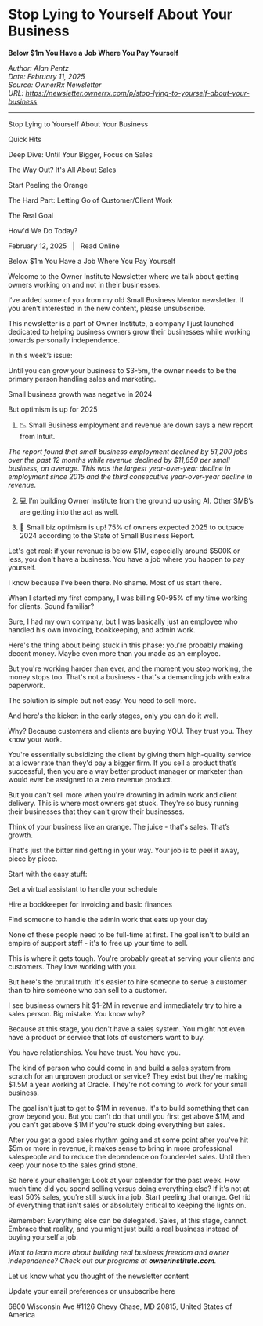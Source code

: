 # Stop Lying to Yourself About Your Business
**Below $1m You Have a Job Where You Pay Yourself**

*Author: Alan Pentz*  
*Date: February 11, 2025*  
*Source: OwnerRx Newsletter*  
*URL: https://newsletter.ownerrx.com/p/stop-lying-to-yourself-about-your-business*

---

Stop Lying to Yourself About Your Business

Quick Hits

Deep Dive: Until Your Bigger, Focus on Sales

The Way Out? It's All About Sales

Start Peeling the Orange

The Hard Part: Letting Go of Customer/Client Work

The Real Goal

How'd We Do Today?

February 12, 2025   |   Read Online

Below $1m You Have a Job Where You Pay Yourself

Welcome to the Owner Institute Newsletter where we talk about getting owners working on and not in their businesses.

I’ve added some of you from my old Small Business Mentor newsletter. If you aren’t interested in the new content, please unsubscribe.

This newsletter is a part of Owner Institute, a company I just launched dedicated to helping business owners grow their businesses while working towards personally independence.

In this week’s issue:

Until you can grow your business to $3-5m, the owner needs to be the primary person handling sales and marketing.

Small business growth was negative in 2024

But optimism is up for 2025

1) 📉 Small Business employment and revenue are down says a new report from Intuit.

*The report found that small business employment declined by 51,200 jobs over the past 12 months while revenue declined by $11,850 per small business, on average. This was the largest year-over-year decline in employment since 2015 and the third consecutive year-over-year decline in revenue.*

2) 💻 I’m building Owner Institute from the ground up using AI. Other SMB’s are getting into the act as well.

3) 🥳 Small biz optimism is up! 75% of owners expected 2025 to outpace 2024 according to the State of Small Business Report.

Let's get real: if your revenue is below $1M, especially around $500K or less, you don't have a business. You have a job where you happen to pay yourself.

I know because I've been there. No shame. Most of us start there.

When I started my first company, I was billing 90-95% of my time working for clients. Sound familiar?

Sure, I had my own company, but I was basically just an employee who handled his own invoicing, bookkeeping, and admin work.

Here's the thing about being stuck in this phase: you're probably making decent money. Maybe even more than you made as an employee.

But you're working harder than ever, and the moment you stop working, the money stops too. That's not a business - that's a demanding job with extra paperwork.

The solution is simple but not easy. You need to sell more.

And here's the kicker: in the early stages, only you can do it well.

Why? Because customers and clients are buying YOU. They trust you. They know your work.

You're essentially subsidizing the client by giving them high-quality service at a lower rate than they'd pay a bigger firm. If you sell a product that’s successful, then you are a way better product manager or marketer than would ever be assigned to a zero revenue product.

But you can't sell more when you're drowning in admin work and client delivery. This is where most owners get stuck. They're so busy running their businesses that they can't grow their businesses.

Think of your business like an orange. The juice - that's sales. That’s growth.

That's just the bitter rind getting in your way. Your job is to peel it away, piece by piece.

Start with the easy stuff:

Get a virtual assistant to handle your schedule

Hire a bookkeeper for invoicing and basic finances

Find someone to handle the admin work that eats up your day

None of these people need to be full-time at first. The goal isn't to build an empire of support staff - it's to free up your time to sell.

This is where it gets tough. You're probably great at serving your clients and customers. They love working with you.

But here's the brutal truth: it's easier to hire someone to serve a customer than to hire someone who can sell to a customer.

I see business owners hit $1-2M in revenue and immediately try to hire a sales person. Big mistake. You know why?

Because at this stage, you don't have a sales system. You might not even have a product or service that lots of customers want to buy.

You have relationships. You have trust. You have you.

The kind of person who could come in and build a sales system from scratch for an unproven product or service? They exist but they're making $1.5M a year working at Oracle. They're not coming to work for your small business.

The goal isn't just to get to $1M in revenue. It's to build something that can grow beyond you. But you can't do that until you first get above $1M, and you can't get above $1M if you're stuck doing everything but sales.

After you get a good sales rhythm going and at some point after you’ve hit $5m or more in revenue, it makes sense to bring in more professional salespeople and to reduce the dependence on founder-let sales. Until then keep your nose to the sales grind stone.

So here's your challenge: Look at your calendar for the past week. How much time did you spend selling versus doing everything else? If it's not at least 50% sales, you're still stuck in a job. Start peeling that orange. Get rid of everything that isn't sales or absolutely critical to keeping the lights on.

Remember: Everything else can be delegated. Sales, at this stage, cannot. Embrace that reality, and you might just build a real business instead of buying yourself a job.

*Want to learn more about building real business freedom and owner independence? Check out our programs at **ownerinstitute.com**.*

Let us know what you thought of the newsletter content

Update your email preferences or unsubscribe here

6800 Wisconsin Ave #1126
Chevy Chase, MD 20815, United States of America
